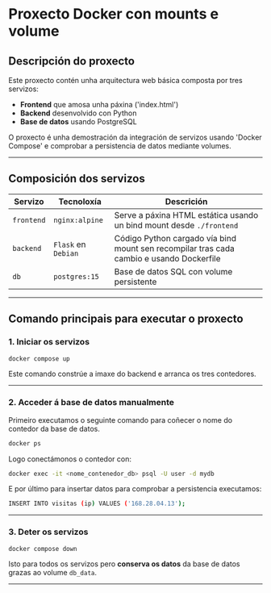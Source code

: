 # Proxecto Docker con mounts e volume

## Descripción do proxecto

Este proxecto contén unha arquitectura web básica composta por tres servizos:

- **Frontend** que amosa unha páxina ('index.html')
- **Backend** desenvolvido con Python
- **Base de datos** usando PostgreSQL

O proxecto é unha demostración da integración de servizos usando 'Docker Compose' e comprobar a persistencia de datos mediante volumes.

---

## Composición dos servizos

| Servizo   | Tecnoloxía         | Descrición                                          					 |
|-----------|--------------------|------------------------------------------------------------------------------------------|
| `frontend`| `nginx:alpine`     | Serve a páxina HTML estática usando un bind mount desde `./frontend`     		 |
| `backend` | `Flask` en `Debian`| Código Python cargado vía bind mount sen recompilar tras cada cambio e usando Dockerfile |
| `db`      | `postgres:15`      | Base de datos SQL con volume persistente            					 |

---

## Comando principais para executar o proxecto

### 1. **Iniciar os servizos**

```bash
docker compose up
```

Este comando constrúe a imaxe do backend e arranca os tres contedores.

---

### 2. **Acceder á base de datos manualmente**

Primeiro executamos o seguinte comando para coñecer o nome do contedor da base de datos.
```bash
docker ps
```

Logo conectámonos o contedor con:
```bash
docker exec -it <nome_contenedor_db> psql -U user -d mydb
```

E por último para insertar datos para comprobar a persistencia executamos:
```bash
INSERT INTO visitas (ip) VALUES ('168.28.04.13');
```
---

### 3. **Deter os servizos**

```bash
docker compose down
```

Isto para todos os servizos pero **conserva os datos** da base de datos grazas ao volume `db_data`.

---
